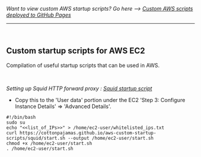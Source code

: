 *Want to view custom AWS startup scripts? Go here --> [Custom AWS scripts deployed to GitHub Pages](https://cottonpajamas.github.io/aws-custom-startup-scripts-ec2/)*

---

<br>

## Custom startup scripts for AWS EC2
Compilation of useful startup scripts that can be used in AWS.

<br>

*Setting up Squid HTTP forward proxy : [Squid startup script](https://raw.githubusercontent.com/CottonPajamas/aws-custom-startup-scripts-ec2/master/squid/start.sh)*
<br>
  - Copy this to the 'User data' portion under the EC2 'Step 3: Configure Instance Details' => 'Advanced Details'.
```
#!/bin/bash
sudo su
echo "<<list_of_IPs>>" > /home/ec2-user/whitelisted_ips.txt
curl https://cottonpajamas.github.io/aws-custom-startup-scripts/squid/start.sh --output /home/ec2-user/start.sh
chmod +x /home/ec2-user/start.sh
. /home/ec2-user/start.sh
```
